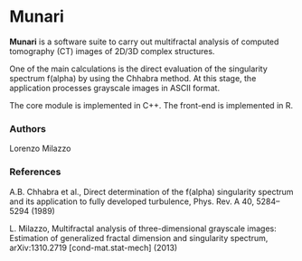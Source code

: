 # Munari

**Munari** is a software suite to carry out multifractal analysis of computed tomography (CT) images of 2D/3D complex structures.

One of the main calculations is the direct evaluation of the singularity
spectrum f(alpha) by using the Chhabra method.
At this stage, the application processes grayscale images in ASCII format.

The core module is implemented in C++. The front-end is implemented in R.


### Authors

Lorenzo Milazzo


### References

A.B. Chhabra et al., Direct determination of the f(alpha) singularity spectrum and
its application to fully developed turbulence, Phys. Rev. A 40, 5284–5294 (1989)

L. Milazzo, Multifractal analysis of three-dimensional grayscale images: Estimation of generalized fractal dimension and singularity spectrum, arXiv:1310.2719 \[cond-mat.stat-mech\] (2013)
